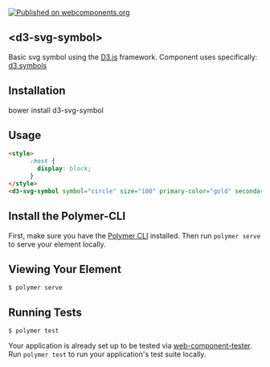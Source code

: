 
[![Published on webcomponents.org](https://img.shields.io/badge/webcomponents.org-published-blue.svg)](https://www.webcomponents.org/element/anarch-order/d3-svg-symbol)
## \<d3-svg-symbol\>

Basic svg symbol using the [D3.js](https://d3js.org/) framework. Component uses specifically: [d3.symbols](https://github.com/d3/d3/blob/master/API.md#symbols)

## Installation
bower install d3-svg-symbol

## Usage
<!--
```
<custom-element-demo>
  <template>
    <link rel="import" href="d3-svg-symbol.html">
    <next-code-block></next-code-block>
  </template>
</custom-element-demo>
```
-->
```html
<style>
      :host {
        display: block;
      }
</style>
<d3-svg-symbol symbol="circle" size="100" primary-color="gold" secondary-color="aqua" bounce color-toggle on-click></d3-svg-symbol>
```


## Install the Polymer-CLI

First, make sure you have the [Polymer CLI](https://www.npmjs.com/package/polymer-cli) installed. Then run `polymer serve` to serve your element locally.

## Viewing Your Element

```
$ polymer serve
```

## Running Tests

```
$ polymer test
```

Your application is already set up to be tested via [web-component-tester](https://github.com/Polymer/web-component-tester). Run `polymer test` to run your application's test suite locally.
